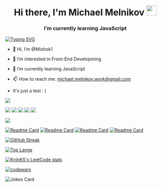 <h1 align="center">Hi there, I'm Michael Melnikov <img src="https://github.com/blackcater/blackcater/raw/main/images/Hi.gif" height="32"/></h1>
<h3 align="center">I’m currently learning JavaScript</h3>

<a href="https://git.io/typing-svg"><img src="https://readme-typing-svg.herokuapp.com?font=Space+Mono&pause=1000&color=3AE6CA&random=false&width=435&lines=Software+engineer" alt="Typing SVG" /></a>
- 👋 Hi, I’m @Mishok1
- 👀 I’m interested in Front-End Developming
- 🌱 I’m currently learning JavaScript
- 📫 How to reach me: michael.melnikov.work@gmail.com

- It's just a test : )

![](https://komarev.com/ghpvc/?username=Mishok1)

![](https://github-profile-summary-cards.vercel.app/api/cards/profile-details?username=Mishok1&theme=2077)
![](https://github-profile-summary-cards.vercel.app/api/cards/most-commit-language?username=Mishok1&theme=2077)
![](https://github-profile-summary-cards.vercel.app/api/cards/repos-per-language?username=Mishok1&theme=2077)
![](https://github-profile-summary-cards.vercel.app/api/cards/stats?username=Mishok1&theme=2077)
![](https://github-profile-summary-cards.vercel.app/api/cards/productive-time?username=Mishok1&theme=2077)

![](https://komarev.com/ghpvc/?username=Mishok1)

[![Readme Card](https://github-readme-stats.vercel.app/api/pin/?username=mishok1&repo=HTML-Yagoda&theme=dark)](https://mishok1.github.io/HTML-Yagoda/)
[![Readme Card](https://github-readme-stats.vercel.app/api/pin/?username=mishok1&repo=HTML-Cat_Energy&theme=dark)](https://github.com/Mishok1/HTML-Cat_Energy)
[![Readme Card](https://github-readme-stats.vercel.app/api/pin/?username=mishok1&repo=Konkretum&theme=dark)](https://www.konkretum.ru/)
[![Readme Card](https://github-readme-stats.vercel.app/api/pin/?username=mishok1&repo=1258921-kekstagram-31&theme=dark)](https://mishok1.github.io/1258921-kekstagram-31/)

<a href="https://git.io/streak-stats"><img src="https://github-readme-streak-stats.herokuapp.com?user=Mishok1&theme=dark&date_format=j%20M%5B%20Y%5D&mode=weekly&card_width=800" alt="GitHub Streak"/></a>

[![Top Langs](https://github-readme-stats.vercel.app/api/top-langs/?username=Mishok1&layout=compact&theme=radical&hide=php&card_width=450px)](https://github.com/anuraghazra/github-readme-stats)

[![KnlnKS's LeetCode stats](https://leetcode-stats-six.vercel.app/api?username=Mishok21&theme=dark)](https://github.com/KnlnKS/leetcode-stats)

[![codewars](https://www.codewars.com/users/Mishok1/badges/large)](https://www.codewars.com/users/Mishok1)



<img src="https://readme-jokes.vercel.app/api" alt="Jokes Card" />



<!-- [![Harlok's WakaTime stats](https://github-readme-stats.vercel.app/api/wakatime?username=mishok1)](https://github.com/anuraghazra/github-readme-stats) 
[![Omid Nikrah StackOverflow](https://github-readme-stackoverflow.vercel.app/?userID=23443279&theme=dark)](https://stackoverflow.com/users/23443279/michael-melnikov)
-->


<!---
Mishok1/Mishok1 is a ✨ special ✨ repository because its `README.md` (this file) appears on your GitHub profile.
You can click the Preview link to take a look at your changes.
--->
